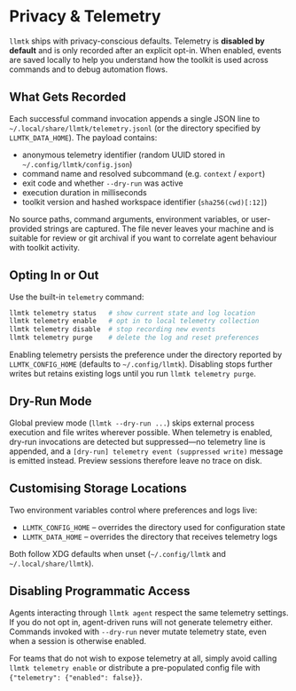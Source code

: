 # Privacy & Telemetry

`llmtk` ships with privacy-conscious defaults. Telemetry is **disabled by default** and
is only recorded after an explicit opt-in. When enabled, events are saved locally to help
you understand how the toolkit is used across commands and to debug automation flows.

## What Gets Recorded

Each successful command invocation appends a single JSON line to
`~/.local/share/llmtk/telemetry.jsonl` (or the directory specified by
`LLMTK_DATA_HOME`). The payload contains:

- anonymous telemetry identifier (random UUID stored in `~/.config/llmtk/config.json`)
- command name and resolved subcommand (e.g. `context` / `export`)
- exit code and whether `--dry-run` was active
- execution duration in milliseconds
- toolkit version and hashed workspace identifier (`sha256(cwd)[:12]`)

No source paths, command arguments, environment variables, or user-provided strings are
captured. The file never leaves your machine and is suitable for review or git archival
if you want to correlate agent behaviour with toolkit activity.

## Opting In or Out

Use the built-in `telemetry` command:

```bash
llmtk telemetry status   # show current state and log location
llmtk telemetry enable   # opt in to local telemetry collection
llmtk telemetry disable  # stop recording new events
llmtk telemetry purge    # delete the log and reset preferences
```

Enabling telemetry persists the preference under the directory reported by
`LLMTK_CONFIG_HOME` (defaults to `~/.config/llmtk`). Disabling stops further writes but
retains existing logs until you run `llmtk telemetry purge`.

## Dry-Run Mode

Global preview mode (`llmtk --dry-run ...`) skips external process execution and file
writes wherever possible. When telemetry is enabled, dry-run invocations are detected
but suppressed—no telemetry line is appended, and a `[dry-run] telemetry event
(suppressed write)` message is emitted instead. Preview sessions therefore leave no
trace on disk.

## Customising Storage Locations

Two environment variables control where preferences and logs live:

- `LLMTK_CONFIG_HOME` – overrides the directory used for configuration state
- `LLMTK_DATA_HOME` – overrides the directory that receives telemetry logs

Both follow XDG defaults when unset (`~/.config/llmtk` and `~/.local/share/llmtk`).

## Disabling Programmatic Access

Agents interacting through `llmtk agent` respect the same telemetry settings. If you do
not opt in, agent-driven runs will not generate telemetry either. Commands invoked with
`--dry-run` never mutate telemetry state, even when a session is otherwise enabled.

For teams that do not wish to expose telemetry at all, simply avoid calling
`llmtk telemetry enable` or distribute a pre-populated config file with
`{"telemetry": {"enabled": false}}`.
